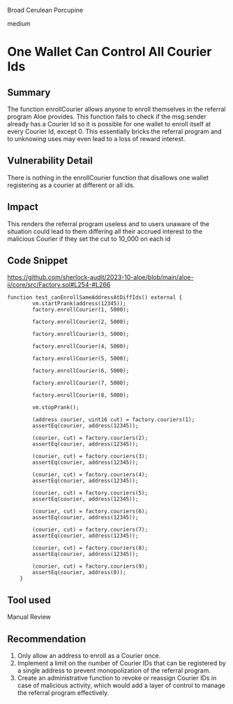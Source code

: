 Broad Cerulean Porcupine

medium

# One Wallet Can Control All Courier Ids
## Summary
The function enrollCourier allows anyone to enroll themselves in the referral program Aloe provides. This function fails to check if the msg.sender already has a Courier Id so it is possible for one wallet to enroll itself at every Courier Id, except 0. This essentially bricks the referral program and to unknowing uses may even lead to a loss of reward interest.

## Vulnerability Detail
There is nothing in the enrollCourier function that disallows one wallet registering as a courier at different or all ids.

## Impact
This renders the referral program useless and to users unaware of the situation could lead to them differing all their accrued interest to the malicious Courier if they set the cut to 10_000 on each id

## Code Snippet
https://github.com/sherlock-audit/2023-10-aloe/blob/main/aloe-ii/core/src/Factory.sol#L254-#L266
```solidity
function test_canEnrollSameAddressAtDiffIds() external {
        vm.startPrank(address(12345));
        factory.enrollCourier(1, 5000);

        factory.enrollCourier(2, 5000);

        factory.enrollCourier(3, 5000);

        factory.enrollCourier(4, 5000);

        factory.enrollCourier(5, 5000);

        factory.enrollCourier(6, 5000);

        factory.enrollCourier(7, 5000);

        factory.enrollCourier(8, 5000);
        
        vm.stopPrank();
        
        (address courier, uint16 cut) = factory.couriers(1);
        assertEq(courier, address(12345));

        (courier, cut) = factory.couriers(2);
        assertEq(courier, address(12345));

        (courier, cut) = factory.couriers(3);
        assertEq(courier, address(12345));

        (courier, cut) = factory.couriers(4);
        assertEq(courier, address(12345));

        (courier, cut) = factory.couriers(5);
        assertEq(courier, address(12345));

        (courier, cut) = factory.couriers(6);
        assertEq(courier, address(12345));

        (courier, cut) = factory.couriers(7);
        assertEq(courier, address(12345));

        (courier, cut) = factory.couriers(8);
        assertEq(courier, address(12345));

        (courier, cut) = factory.couriers(9);
        assertEq(courier, address(0));
    }
```

## Tool used

Manual Review

## Recommendation
1. Only allow an address to enroll as a Courier once.
2. Implement a limit on the number of Courier IDs that can be registered by a single address to prevent monopolization of the referral program.
3. Create an administrative function to revoke or reassign Courier IDs in case of malicious activity, which would add a layer of control to manage the referral program effectively.
